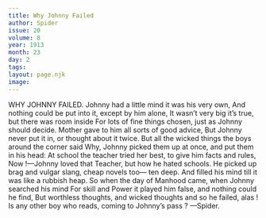 ```yaml
---
title: Why Johnny Failed
author: Spider
issue: 20
volume: 8
year: 1913
month: 23
day: 2
tags:
layout: page.njk
image:
---
```

WHY JOHNNY FAILED.    Johnny had a little mind it was his very own, And nothing could be put into it, except by him alone, It wasn’t very big it’s true, but there was room inside For lots of fine things chosen, just as Johnny should decide. Mother gave to him all sorts of good advice, But Johnny never put it in, or thought about it twice. But all the wicked things the boys around the corner said Why, Johnny picked them up at once, and put them in his head: At school the teacher tried her best, to give him facts and rules, Now !—Johnny loved that Teacher, but how he hated schools. He picked up brag and vulgar slang, cheap novels too— ten deep. And filled his mind till it was like a rubbish heap. So when the day of Manhood came, when Johnny searched his mind For skill and Power it played him false, and nothing could he find, But worthless thoughts, and wicked thoughts and so he failed, alas ! Is any other boy who reads, coming to Johnny’s pass ?    —Spider. 




